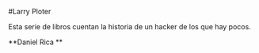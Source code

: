 #Larry Ploter

Esta serie de libros cuentan la historia de un hacker de los que hay pocos.

**Daniel Rica **


